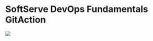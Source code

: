 # SoftServe DevOps Fundamentals GitAction
![](https://github.com/AndyDorokhin/gitaction/workflows/CI_v1.0/badge.svg)

